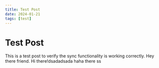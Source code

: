 ```yaml
---
title: Test Post
date: 2024-01-21
tags: [test]
---
```


# Test Post

This is a test post to verify the sync functionality is working correctly.  Hey there friend. Hi there!dsadadsada
haha there
ss